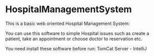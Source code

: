 # HospitalManagementSystem

This is a basic web oriented Hospital Management System:
  
You can use this software to simple Hospital issues such as create a patient, take an appointment or choose doctor to reservation etc. 
  
  
You need install these software before run: 
TomCat Server - IntelliJ
